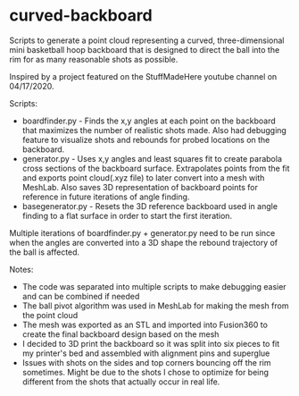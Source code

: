 # curved-backboard


Scripts to generate a point cloud representing a curved, three-dimensional mini basketball hoop backboard that is designed to direct the ball into the rim for as many reasonable shots as possible. 

Inspired by a project featured on the StuffMadeHere youtube channel on 04/17/2020.

Scripts:
* boardfinder.py - Finds the x,y angles at each point on the backboard that maximizes the number of realistic shots made. Also had debugging feature to visualize shots and rebounds for probed locations on the backboard.
* generator.py - Uses x,y angles and least squares fit to create parabola cross sections of the backboard surface. Extrapolates points from the fit and exports point cloud(.xyz file) to later convert into a mesh with MeshLab. Also saves 3D representation of backboard points for reference in future iterations of angle finding.
* basegenerator.py - Resets the 3D reference backboard used in angle finding to a flat surface in order to start the first iteration.

Multiple iterations of boardfinder.py + generator.py need to be run since when the angles are converted into a 3D shape the rebound trajectory of the ball is affected.

Notes:
* The code was separated into multiple scripts to make debugging easier and can be combined if needed
* The ball pivot algorithm was used in MeshLab for making the mesh from the point cloud
* The mesh was exported as an STL and imported into Fusion360 to create the final backboard design based on the mesh
* I decided to 3D print the backboard so it was split into six pieces to fit my printer's bed and assembled with alignment pins and superglue
* Issues with shots on the sides and top corners bouncing off the rim sometimes. Might be due to the shots I chose to optimize for being different from the shots that actually occur in real life.
